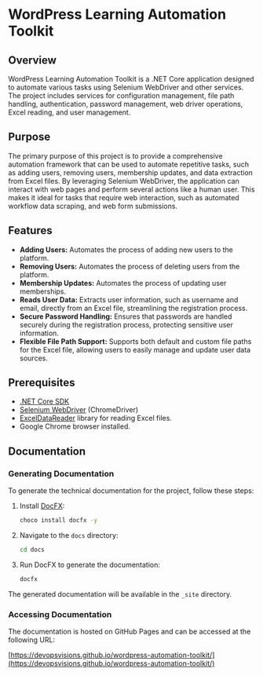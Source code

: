 # WordPress Learning Automation Toolkit

## Overview

WordPress Learning Automation Toolkit is a .NET Core application designed to automate various tasks using Selenium WebDriver and other services. 
The project includes services for configuration management, file path handling, authentication, password management, web driver operations, Excel reading, and user management.

## Purpose

The primary purpose of this project is to provide a comprehensive automation framework that can be used to automate repetitive tasks, such as adding users, removing users, membership updates, and data extraction from Excel files. 
By leveraging Selenium WebDriver, the application can interact with web pages and perform several actions like a human user. This makes it ideal for tasks that require web interaction, such as automated workflow data scraping, and web form submissions.

## Features
- **Adding Users:** Automates the process of adding new users to the platform.
- **Removing Users:** Automates the process of deleting users from the platform.
- **Membership Updates:** Automates the process of updating user memberships.
- **Reads User Data:** Extracts user information, such as username and email, directly from an Excel file, streamlining the registration process.
- **Secure Password Handling:** Ensures that passwords are handled securely during the registration process, protecting sensitive user information.
- **Flexible File Path Support:** Supports both default and custom file paths for the Excel file, allowing users to easily manage and update user data sources.

## Prerequisites

- [.NET Core SDK](https://dotnet.microsoft.com/download)
- [Selenium WebDriver](https://www.selenium.dev/) (ChromeDriver)
- [ExcelDataReader](https://github.com/ExcelDataReader/ExcelDataReader) library for reading Excel files.
- Google Chrome browser installed.

## Documentation

### Generating Documentation

To generate the technical documentation for the project, follow these steps:

1. Install [DocFX](https://dotnet.github.io/docfx/):
   ```sh
   choco install docfx -y
   ```

2. Navigate to the `docs` directory:
   ```sh
   cd docs
   ```

3. Run DocFX to generate the documentation:
   ```sh
   docfx
   ```

The generated documentation will be available in the `_site` directory.

### Accessing Documentation

The documentation is hosted on GitHub Pages and can be accessed at the following URL:

[https://devopsvisions.github.io/wordpress-automation-toolkit/](https://devopsvisions.github.io/wordpress-automation-toolkit/)
